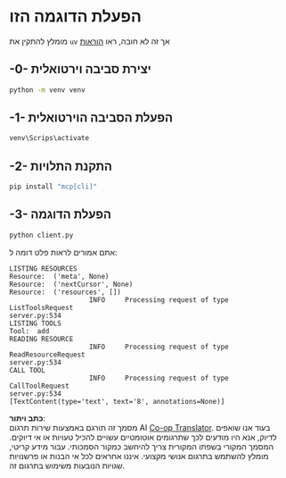 <!--
CO_OP_TRANSLATOR_METADATA:
{
  "original_hash": "0ab9613fc9595f493847f91275859a18",
  "translation_date": "2025-05-17T10:03:14+00:00",
  "source_file": "03-GettingStarted/02-client/solution/python/README.md",
  "language_code": "he"
}
-->
# הפעלת הדוגמה הזו

מומלץ להתקין את `uv` אך זה לא חובה, ראו [הוראות](https://docs.astral.sh/uv/#highlights)

## -0- יצירת סביבה וירטואלית

```bash
python -m venv venv
```

## -1- הפעלת הסביבה הוירטואלית

```bash
venv\Scrips\activate
```

## -2- התקנת התלויות

```bash
pip install "mcp[cli]"
```

## -3- הפעלת הדוגמה

```bash
python client.py
```

אתם אמורים לראות פלט דומה ל:

```text
LISTING RESOURCES
Resource:  ('meta', None)
Resource:  ('nextCursor', None)
Resource:  ('resources', [])
                    INFO     Processing request of type ListToolsRequest                                                                               server.py:534
LISTING TOOLS
Tool:  add
READING RESOURCE
                    INFO     Processing request of type ReadResourceRequest                                                                            server.py:534
CALL TOOL
                    INFO     Processing request of type CallToolRequest                                                                                server.py:534
[TextContent(type='text', text='8', annotations=None)]
```

**כתב ויתור**:  
מסמך זה תורגם באמצעות שירות תרגום AI [Co-op Translator](https://github.com/Azure/co-op-translator). בעוד אנו שואפים לדיוק, אנא היו מודעים לכך שתרגומים אוטומטיים עשויים להכיל טעויות או אי דיוקים. המסמך המקורי בשפתו המקורית צריך להיחשב כמקור הסמכותי. עבור מידע קריטי, מומלץ להשתמש בתרגום אנושי מקצועי. איננו אחראים לכל אי הבנות או פרשנויות שגויות הנובעות משימוש בתרגום זה.